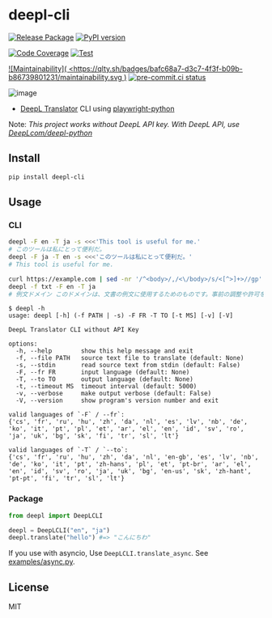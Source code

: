# deepl-cli

[![Release Package](
  <https://github.com/eggplants/deepl-cli/workflows/Release%20Package/badge.svg>
  )](
  <https://github.com/eggplants/deepl-cli/actions/workflows/release.yml>
) [![PyPI version](
  <https://badge.fury.io/py/deepl-cli.svg>
  )](
  <https://badge.fury.io/py/deepl-cli>
)

[![Code Coverage](
  <https://qlty.sh/badges/bafc68a7-d3c7-4f3f-b09b-b86739801231/test_coverage.svg>
  )](
  <https://qlty.sh/gh/eggplants/projects/deepl-cli>
) [![Test](
  <https://github.com/eggplants/deepl-cli/actions/workflows/test.yml/badge.svg>
  )](
  <https://github.com/eggplants/deepl-cli/actions/workflows/test.yml>
)

[![Maintainability](
  <https://qlty.sh/badges/bafc68a7-d3c7-4f3f-b09b-b86739801231/maintainability.svg
  )](
  <https://qlty.sh/gh/eggplants/projects/deepl-cli>
) [![pre-commit.ci status](
  <https://results.pre-commit.ci/badge/github/eggplants/deepl-cli/master.svg>
  )](
  <https://results.pre-commit.ci/latest/github/eggplants/deepl-cli/master>
)

![image](https://user-images.githubusercontent.com/42153744/159145088-752decf7-8736-44c3-86aa-37fd0cee83df.png)

- [DeepL Translator](https://www.deepl.com/translator) CLI using [playwright-python](https://github.com/microsoft/playwright-python)

Note: *This project works without DeepL API key. With DeepL API, use [DeepLcom/deepl-python](https://github.com/DeepLcom/deepl-python)*

## Install

```bash
pip install deepl-cli
```

## Usage

### CLI

```bash
deepl -F en -T ja -s <<<'This tool is useful for me.'
# このツールは私にとって便利だ。
deepl -F ja -T en -s <<<'このツールは私にとって便利だ。'
# This tool is useful for me.

curl https://example.com | sed -nr '/^<body>/,/<\/body>/s/<[^>]+>//gp' | tr -d \\n > txt
deepl -f txt -F en -T ja
# 例文ドメイン このドメインは、文書の例文に使用するためのものです。事前の調整や許可を得ることなく、このドメインを文献で使用することができます。   詳細はこちら
```

```shellsession
$ deepl -h
usage: deepl [-h] (-f PATH | -s) -F FR -T TO [-t MS] [-v] [-V]

DeepL Translator CLI without API Key

options:
  -h, --help        show this help message and exit
  -f, --file PATH   source text file to translate (default: None)
  -s, --stdin       read source text from stdin (default: False)
  -F, --fr FR       input language (default: None)
  -T, --to TO       output language (default: None)
  -t, --timeout MS  timeout interval (default: 5000)
  -v, --verbose     make output verbose (default: False)
  -V, --version     show program's version number and exit

valid languages of `-F` / --fr`:
{'cs', 'fr', 'ru', 'hu', 'zh', 'da', 'nl', 'es', 'lv', 'nb', 'de', 'ko', 'it', 'pt', 'pl', 'et', 'ar', 'el', 'en', 'id', 'sv', 'ro', 'ja', 'uk', 'bg', 'sk', 'fi', 'tr', 'sl', 'lt'}

valid languages of `-T` / `--to`:
{'cs', 'fr', 'ru', 'hu', 'zh', 'da', 'nl', 'en-gb', 'es', 'lv', 'nb', 'de', 'ko', 'it', 'pt', 'zh-hans', 'pl', 'et', 'pt-br', 'ar', 'el', 'en', 'id', 'sv', 'ro', 'ja', 'uk', 'bg', 'en-us', 'sk', 'zh-hant', 'pt-pt', 'fi', 'tr', 'sl', 'lt'}
```

### Package

```python
from deepl import DeepLCLI

deepl = DeepLCLI("en", "ja")
deepl.translate("hello") #=> "こんにちわ"
```

If you use with asyncio, Use `DeepLCLI.translate_async`. See [examples/async.py](https://github.com/eggplants/deepl-cli/blob/master/examples/async.py).

## License

MIT
